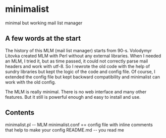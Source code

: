 # minimalist
minimal but working mail list manager

## A few words at the start
The history of this MLM (mail list manager) starts from 90-s. Volodymyr Litovka created MLM with Perl without any external libraries. When I needed an MLM, I tried it, but as time passed, it could not correctly parse mail headers and work with utf-8. So I rewrote the old code with the help of sundry libraries but kept the logic of the code and config file. Of course, I extended the config file but kept backward compatibility and minimalist can work with the old config.

The MLM is really minimal. There is no web interface and many other features. But it still is powerful enough and easy to install and use.

## Contents
minimalist.pl -- MLM
minimalist.conf == config file with inline comments that help to make your config
README.md -- you read me
